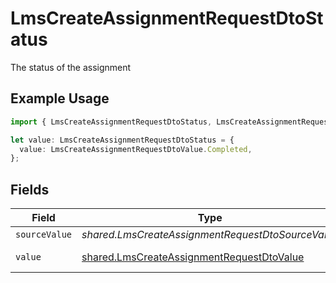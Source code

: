 # LmsCreateAssignmentRequestDtoStatus

The status of the assignment

## Example Usage

```typescript
import { LmsCreateAssignmentRequestDtoStatus, LmsCreateAssignmentRequestDtoValue } from "@stackone/stackone-client-ts/sdk/models/shared";

let value: LmsCreateAssignmentRequestDtoStatus = {
  value: LmsCreateAssignmentRequestDtoValue.Completed,
};
```

## Fields

| Field                                                                                                         | Type                                                                                                          | Required                                                                                                      | Description                                                                                                   | Example                                                                                                       |
| ------------------------------------------------------------------------------------------------------------- | ------------------------------------------------------------------------------------------------------------- | ------------------------------------------------------------------------------------------------------------- | ------------------------------------------------------------------------------------------------------------- | ------------------------------------------------------------------------------------------------------------- |
| `sourceValue`                                                                                                 | *shared.LmsCreateAssignmentRequestDtoSourceValue*                                                             | :heavy_minus_sign:                                                                                            | N/A                                                                                                           |                                                                                                               |
| `value`                                                                                                       | [shared.LmsCreateAssignmentRequestDtoValue](../../../sdk/models/shared/lmscreateassignmentrequestdtovalue.md) | :heavy_minus_sign:                                                                                            | N/A                                                                                                           | in-progress                                                                                                   |